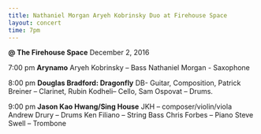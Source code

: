 ```yaml
---
title: Nathaniel Morgan Aryeh Kobrinsky Duo at Firehouse Space
layout: concert
time: 7pm
---
```

**@ The Firehouse Space**
December 2, 2016 

7:00 pm
**Arynamo**
Aryeh Kobrinsky – Bass
Nathaniel Morgan - Saxophone

8:00 pm
**Douglas Bradford: Dragonfly**
DB- Guitar, Composition, 
Patrick Breiner – Clarinet, 
Rubin Kodheli– Cello, 
Sam Ospovat – Drums.

9:00 pm
**Jason Kao Hwang/Sing House**
JKH – composer/violin/viola
Andrew Drury – Drums
Ken Filiano – String Bass
Chris Forbes – Piano
Steve Swell – Trombone